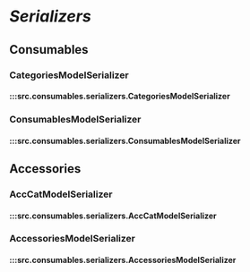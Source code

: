 # ***Serializers***

## Consumables

### CategoriesModelSerializer
#### :::src.consumables.serializers.CategoriesModelSerializer

### ConsumablesModelSerializer
#### :::src.consumables.serializers.ConsumablesModelSerializer

## Accessories

### AccCatModelSerializer
#### :::src.consumables.serializers.AccCatModelSerializer

### AccessoriesModelSerializer
#### :::src.consumables.serializers.AccessoriesModelSerializer
